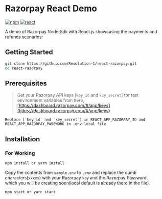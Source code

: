 # Razorpay React Demo

[![npm](https://img.shields.io/npm/v/razorpay.svg?maxAge=2592000?style=flat-square)](https://www.npmjs.com/package/razorpay)
[![react](https://i.imgur.com/n7etgPr.png)](https://reactjs.org/)

A demo of Razorpay Node Sdk with React.js showcasing the payments and refunds scenarios: 

## Getting Started

```bash
git clone https://github.com/Resolution-1/react-razorpay.git
cd react-razorpay
```

## Prerequisites

> Get your Razorpay API keys [`key_id` and `key_secret`] for test environment variables from here, [https://dashboard.razorpay.com/#/app/keys](https://dashboard.razorpay.com/#/app/keys)

``` Replace [`key_id` and `key_secret`] in REACT_APP_RAZORPAY_ID and REACT_APP_RAZORPAY_PASSWORD in .env.local file ```

## Installation

### For Working

```bash
npm install or yarn install
```

Copy the contents from `sample.env` to `.env` and replace the dumb characters(`xxxxx`) with your Razorpay `key` and the Razorpay Password, which you will be creating soon(local default is already there in the file).

```bash
npm start or yarn start
```

